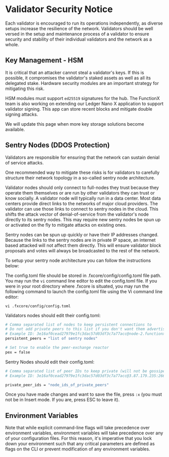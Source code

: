 # Validator Security Notice

Each validator is encouraged to run its operations independently, as diverse setups increase the resilience of the network. Validators should be well versed in the setup and maintenance process of a validator to ensure security and stability of their individual validators and the network as a whole.

## Key Management - HSM

It is critical that an attacker cannot steal a validator's keys. If this is possible, it compromises the validator's staked assets as well as all its delegated stake. Hardware security modules are an important strategy for mitigating this risk.

HSM modules must support `ed25519` signatures for the hub. The FunctionX team is also working on extending our Ledger Nano X application to support validator signing. This app can store recent blocks and mitigate double signing attacks.

We will update this page when more key storage solutions become available.

## Sentry Nodes (DDOS Protection)

Validators are responsible for ensuring that the network can sustain denial of service attacks.

One recommended way to mitigate these risks is for validators to carefully structure their network topology in a so-called sentry node architecture.

Validator nodes should only connect to full-nodes they trust because they operate them themselves or are run by other validators they can trust or know socially. A validator node will typically run in a data center. Most data centers provide direct links to the networks of major cloud providers. The validator can use those links to connect to sentry nodes in the cloud. This shifts the attack vector of denial-of-service from the validator's node directly to its sentry nodes. This may require new sentry nodes be spun up or activated on the fly to mitigate attacks on existing ones.

Sentry nodes can be spun up quickly or have their IP addresses changed. Because the links to the sentry nodes are in private IP space, an internet based attacked will not affect them directly. This will ensure validator block proposals and votes will always be broadcasted to the rest of the network.

To setup your sentry node architecture you can follow the instructions below:

The config.toml file should be stored in .fxcore/config/config.toml file path. You may run the `vi` command line editor to edit the config.toml file. If you were in your root directory where .fxcore is situated, you may run the following command to launch the config.toml file using the Vi command line editor:

```
vi .fxcore/config/config.toml
```


Validators nodes should edit their config.toml:

```bash
# Comma separated list of nodes to keep persistent connections to
# Do not add private peers to this list if you don't want them advertised
# Example ID: 3e16af0cead27979e1fc3dac57d03df3c7a77acc@node-2.functionx.io:26656
persistent_peers = "list of sentry nodes"

# Set true to enable the peer-exchange reactor
pex = false
```

Sentry Nodes should edit their config.toml:

```bash
# Comma separated list of peer IDs to keep private (will not be gossiped to other peers)
# Example ID: 3e16af0cead27979e1fc3dac57d03df3c7a77acc@3.87.179.235:26656

private_peer_ids = "node_ids_of_private_peers"
```

Once you have made changes and want to save the file, press `:x` (you must not be in Insert mode. If you are, press ESC to leave it).

## Environment Variables

Note that while explicit command-line flags will take precedence over environment variables, environment variables will take precedence over any of your configuration files. For this reason, it's imperative that you lock down your environment such that any critical parameters are defined as flags on the CLI or prevent modification of any environment variables.
